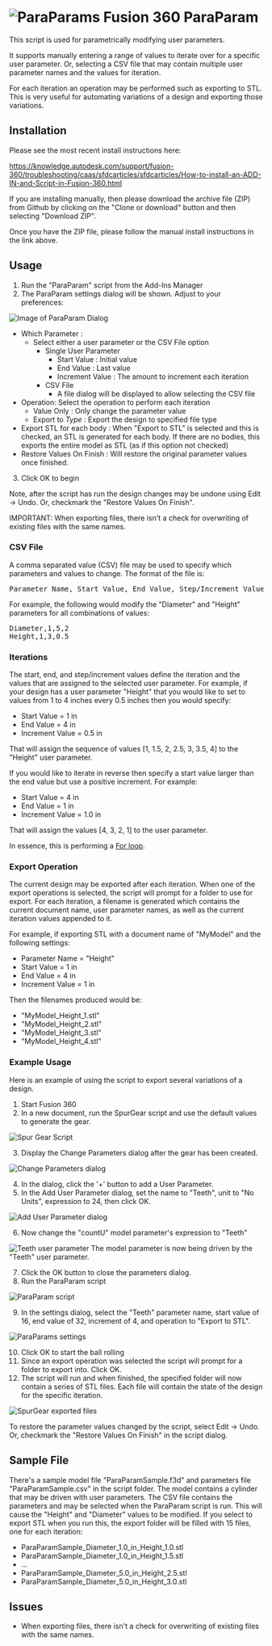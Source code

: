 # ![ParaParams](./resources/ParaParam/32x32@2x.png) Fusion 360 ParaParam

This script is used for parametrically modifying user parameters.

It supports manually entering a range of values to iterate over for a specific user parameter.  Or, selecting a CSV file that may contain multiple user parameter names and the values for iteration.

For each iteration an operation may be performed such as exporting to STL.  This is very useful for automating variations of a design and exporting those variations.

## Installation

Please see the most recent install instructions here:

https://knowledge.autodesk.com/support/fusion-360/troubleshooting/caas/sfdcarticles/sfdcarticles/How-to-install-an-ADD-IN-and-Script-in-Fusion-360.html 

If you are installing manually, then please download the archive file (ZIP) from Github by clicking on the "Clone or download" button and then selecting "Download ZIP".

Once you have the ZIP file, please follow the manual install instructions in the link above.

## Usage

1. Run the "ParaParam" script from the Add-Ins Manager
2. The ParaParam settings dialog will be shown.  Adjust to your preferences:

  ![Image of ParaParam Dialog](./resources/ParaParams-Step-07-ParaParam-Dialog.png)

  - Which Parameter :
    - Select either a user parameter or the CSV File option
      - Single User Parameter
        - Start Value : Initial value
        - End Value : Last value
        - Increment Value : The amount to increment each iteration
      - CSV File
        - A file dialog will be displayed to allow selecting the CSV file
  - Operation: Select the operation to perform each iteration
    - Value Only : Only change the parameter value
    - Export to _Type_ : Export the design to specified file type
  - Export STL for each body : When "Export to STL" is selected and this is checked, an STL is generated for each body.  If there are no bodies, this exports the entire model as STL (as if this option not checked)
  - Restore Values On Finish : Will restore the original parameter values once finished.
3. Click OK to begin

Note, after the script has run the design changes may be undone using Edit -> Undo.  Or, checkmark the "Restore Values On Finish".

IMPORTANT: When exporting files, there isn't a check for overwriting of existing files with the same names.

### CSV File

A comma separated value (CSV) file may be used to specify which parameters and values to change.  The format of the file is:

<pre>Parameter Name, Start Value, End Value, Step/Increment Value</pre>

For example, the following would modify the "Diameter" and "Height" parameters for all combinations of values:

<pre>
Diameter,1,5,2
Height,1,3,0.5
</pre>

### Iterations

The start, end, and step/increment values define the iteration and the values that are assigned to the selected user parameter. For example, if your design has a user parameter "Height" that you would like to set to values from 1 to 4 inches every 0.5 inches then you would specify:

- Start Value = 1 in
- End Value = 4 in
- Increment Value = 0.5 in

That will assign the sequence of values [1, 1.5, 2, 2.5, 3, 3.5, 4] to the "Height" user parameter.

If you would like to iterate in reverse then specify a start value larger than the end value but use a positive increment.  For example:

- Start Value = 4 in
- End Value = 1 in
- Increment Value = 1.0 in

That will assign the values [4, 3, 2, 1] to the user parameter.

In essence, this is performing a [For loop](http://en.wikipedia.org/wiki/For_loop).

### Export Operation

The current design may be exported after each iteration. When one of the export operations is selected, the script will prompt for a folder to use for export.  For each iteration, a filename is generated which contains the current document name, user parameter names, as well as the current iteration values appended to it.

For example, if exporting STL with a document name of "MyModel" and the following settings:

- Parameter Name = "Height"
- Start Value = 1 in
- End Value = 4 in
- Increment Value = 1 in

Then the filenames produced would be:

- "MyModel_Height_1.stl"
- "MyModel_Height_2.stl"
- "MyModel_Height_3.stl"
- "MyModel_Height_4.stl"

### Example Usage

Here is an example of using the script to export several variations of a design.

1. Start Fusion 360
2. In a new document, run the SpurGear script and use the default values to generate the gear.

  ![Spur Gear Script](./resources/ParaParams-Step-01-SpurGear.png)

3. Display the Change Parameters dialog after the gear has been created.

  ![Change Parameters dialog](./resources/ParaParams-Step-02-SpurGear-Params.png)

4. In the dialog, click the '+' button to add a User Parameter.
5. In the Add User Parameter dialog, set the name to "Teeth", unit to "No Units", expression to 24, then click OK.

  ![Add User Parameter dialog](./resources/ParaParams-Step-03-SpurGear-UserParam.png)

6. Now change the "countU" model parameter's expression to "Teeth"

  ![Teeth user parameter](./resources/ParaParams-Step-04-SpurGear-UserParam-Teeth.png)
  The model parameter is now being driven by the "Teeth" user parameter.

7. Click the OK button to close the parameters dialog.
8. Run the ParaParam script

  ![ParaParam script](./resources/ParaParams-Step-06-ParaParam.png)

9. In the settings dialog, select the "Teeth" parameter name, start value of 16, end value of 32, increment of 4, and operation to "Export to STL".

  ![ParaParams settings](./resources/ParaParams-Step-09-SpurGear-Teeth-Settings.png)

10. Click OK to start the ball rolling
11. Since an export operation was selected the script will prompt for a folder to export into.  Click OK.
12. The script will run and when finished, the specified folder will now contain a series of STL files.  Each file will contain the state of the design for the specific iteration.

  ![SpurGear exported files](./resources/ParaParams-Step-10-SpurGear-Teeth-Exports.png)

To restore the parameter values changed by the script, select Edit -> Undo.  Or, checkmark the "Restore Values On Finish" in the script dialog.

## Sample File

There's a sample model file "ParaParamSample.f3d" and parameters file "ParaParamSample.csv" in the script folder.  The model contains a cylinder that may be driven with user parameters.  The CSV file contains the parameters and may be selected when the ParaParam script is run.  This will cause the "Height" and "Diameter" values to be modified. If you select to export STL when you run this, the export folder will be filled with 15 files, one for each iteration:

- ParaParamSample_Diameter_1.0_in_Height_1.0.stl
- ParaParamSample_Diameter_1.0_in_Height_1.5.stl
- ...
- ParaParamSample_Diameter_5.0_in_Height_2.5.stl
- ParaParamSample_Diameter_5.0_in_Height_3.0.stl

## Issues

- When exporting files, there isn't a check for overwriting of existing files with the same names.
